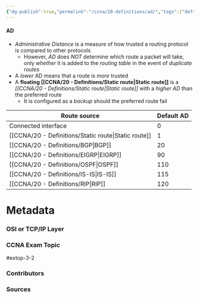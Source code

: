 ```yaml
---
{"dg-publish":true,"permalink":"/ccna/20-definitions/ad/","tags":["defs_ccna"]}
---
```


#### AD
- *Administrative Distance* is a measure of how trusted a routing protocol is compared to other protocols
	- However, *AD* does *NOT* determine which route a packet will take, only *whether* it is added to the *routing table* in the event of *duplicate routes*
- A *lower* AD means that a route is *more* trusted
- A **floating [[CCNA/20 - Definitions/Static route\|Static route]]** is a *[[CCNA/20 - Definitions/Static route\|Static route]]* with a *higher AD* than the preferred route
	- It is configured as a *backup* should the preferred route fail


| Route source        | Default AD |
| ------------------- | ---------- |
| Connected interface | 0          |
| [[CCNA/20 - Definitions/Static route\|Static route]]    | 1          |
| [[CCNA/20 - Definitions/BGP\|BGP]]             | 20         |
| [[CCNA/20 - Definitions/EIGRP\|EIGRP]]           | 90         |
| [[CCNA/20 - Definitions/OSPF\|OSPF]]            | 110        |
| [[CCNA/20 - Definitions/IS-IS\|IS-IS]]           | 115        |
| [[CCNA/20 - Definitions/RIP\|RIP]]             | 120        |


# Metadata
### OSI or TCP/IP Layer

### CCNA Exam Topic
#extop-3-2 
### Contributors

### Sources


